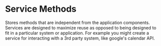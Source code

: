 # Service Methods

Stores methods that are independent from the application components. Services are designed to maximize reuse as opposed to being designed to fit in a particular system or application. For example you might create a service for interacting with a 3rd party system, like google's calendar API.
